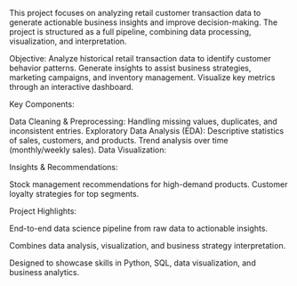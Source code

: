 This project focuses on analyzing retail customer transaction data to generate actionable business insights and improve decision-making. The project is structured as a full pipeline, combining data processing, visualization, and interpretation.

Objective:
Analyze historical retail transaction data to identify customer behavior patterns.
Generate insights to assist business strategies, marketing campaigns, and inventory management.
Visualize key metrics through an interactive dashboard.

Key Components:

Data Cleaning & Preprocessing:
Handling missing values, duplicates, and inconsistent entries.
Exploratory Data Analysis (EDA):
Descriptive statistics of sales, customers, and products.
Trend analysis over time (monthly/weekly sales).
Data Visualization:


Insights & Recommendations:

Stock management recommendations for high-demand products.
Customer loyalty strategies for top segments.

Project Highlights:

End-to-end data science pipeline from raw data to actionable insights.

Combines data analysis, visualization, and business strategy interpretation.

Designed to showcase skills in Python, SQL, data visualization, and business analytics.
